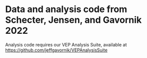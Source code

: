 # Data and analysis code from Schecter, Jensen, and Gavornik 2022

Analysis code requires our VEP Analysis Suite, available at https://github.com/jeffgavornik/VEPAnalysisSuite
